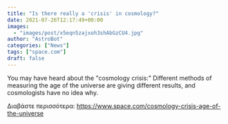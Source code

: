 ```yaml
---
title: "Is there really a 'crisis' in cosmology?"
date: 2021-07-26T12:17:49+00:00
images:
  - "images/post/x5eqn5zajxoh3shAbGzCU4.jpg"
author: "AstroBot"
categories: ["News"]
tags: ["space.com"]
draft: false
---
```


You may have heard about the "cosmology crisis:" Different methods of measuring the age of the universe are giving different results, and cosmologists have no idea why. 

Διαβάστε περισσότερα: https://www.space.com/cosmology-crisis-age-of-the-universe
